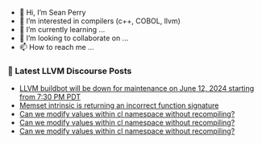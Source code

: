 - 👋 Hi, I’m Sean Perry
- 👀 I’m interested in compilers (c++, COBOL, llvm)
- 🌱 I’m currently learning ...
- 💞️ I’m looking to collaborate on ...
- 📫 How to reach me ...

<!---
s66perry/s66perry is a ✨ special ✨ repository because its `README.md` (this file) appears on your GitHub profile.
You can click the Preview link to take a look at your changes.
--->
### 📕 Latest LLVM Discourse Posts

<!-- DISCOURSE-LLVM:START -->
- [LLVM buildbot will be down for maintenance on June 12, 2024 starting from 7:30 PM PDT](https://discourse.llvm.org/t/llvm-buildbot-will-be-down-for-maintenance-on-june-12-2024-starting-from-7-30-pm-pdt/79560#post_8)
- [Memset intrinsic is returning an incorrect function signature](https://discourse.llvm.org/t/memset-intrinsic-is-returning-an-incorrect-function-signature/79623#post_1)
- [Can we modify values within cl namespace without recompiling?](https://discourse.llvm.org/t/can-we-modify-values-within-cl-namespace-without-recompiling/79621#post_5)
- [Can we modify values within cl namespace without recompiling?](https://discourse.llvm.org/t/can-we-modify-values-within-cl-namespace-without-recompiling/79621#post_4)
- [Can we modify values within cl namespace without recompiling?](https://discourse.llvm.org/t/can-we-modify-values-within-cl-namespace-without-recompiling/79621#post_3)
<!-- DISCOURSE-LLVM:END -->
